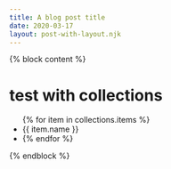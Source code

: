 ```yaml
---
title: A blog post title
date: 2020-03-17
layout: post-with-layout.njk
---
```


{% block content %}
# test with collections

<ul>
{% for item in collections.items %}
  <li>{{ item.name }}<li>
{% endfor %}
</ul>
{% endblock %}